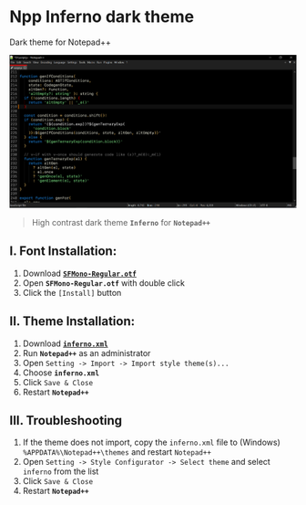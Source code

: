 # Npp Inferno dark theme
Dark theme for Notepad++

![Inferno dark theme](https://raw.githubusercontent.com/404Devil/inferno/master/inferno.png)
> High contrast dark theme **`Inferno`** for **`Notepad++`**

## I. Font Installation:
1. Download [**`SFMono-Regular.otf`**](https://github.com/supercomputra/SF-Mono-Font/raw/master/SFMono-Regular.otf)
2. Open **`SFMono-Regular.otf`** with double click
3. Click the `[Install]` button

## II. Theme Installation:
1. Download [**`inferno.xml`**](https://raw.githubusercontent.com/404Devil/inferno/master/inferno.xml)
2. Run **`Notepad++`** as an administrator
3. Open `Setting -> Import -> Import style theme(s)...`
4. Choose **`inferno.xml`**
5. Click `Save & Close`
6. Restart **`Notepad++`**

## III. Troubleshooting
1. If the theme does not import, copy the `inferno.xml` file to (Windows) `%APPDATA%\Notepad++\themes` and restart `Notepad++`
2. Open `Setting -> Style Configurator -> Select theme` and select `inferno` from the list
3. Click `Save & Close`
4. Restart **`Notepad++`**